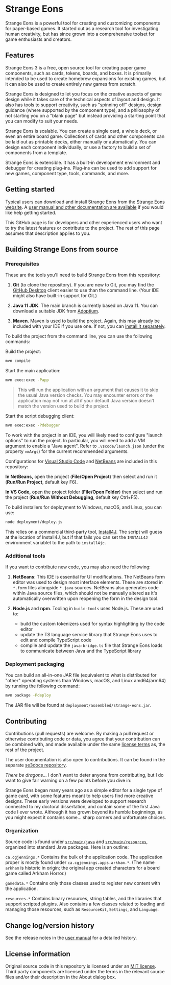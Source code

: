 # Strange Eons

Strange Eons is a powerful tool for creating and customizing
components for paper-based games. It started out as a research tool
for investigating human creativity, but has since grown into a
comprehensive toolset for game enthusiasts and creators.

## Features

Strange Eons 3 is a free, open source tool for creating paper
game components, such as cards, tokens, boards, and boxes. It is
primarily intended to be used to create homebrew expansions for
existing games, but it can also be used to create entirely new
games from scratch.

Strange Eons is designed to let you focus on the creative aspects
of game design while it takes care of the technical aspects of
layout and design. It also has tools to support creativity, such as
"spinning off" designs, design guidance (where supported by the
component type), and a philosophy of not starting you on a "blank
page" but instead providing a starting point that you can modify to
suit your needs.

Strange Eons is scalable. You can create a single card, a whole
deck, or even an entire board game. Collections of cards and other
components can be laid out as printable decks, either manually or
automatically. You can design each component individually, or use a
factory to build a set of components from a template.

Strange Eons is extensible. It has a built-in development
environment and debugger for creating plug-ins. Plug-ins can be
used to add support for new games, component type, tools, commands,
and more.

## Getting started

Typical users can download and install Strange Eons from the
[Strange Eons website](https://strangeeons.cgjennings.ca/).
A [user manual and other documentation are available](https://se3docs.cgjennings.ca/index.html)
if you would like help getting started.

This GitHub page is for developers and other experienced users who
want to try the latest features or contribute to the project.
The rest of this page assumes that description applies to you.

## Building Strange Eons from source

### Prerequisites

These are the tools you'll need to build Strange Eons from this repository:

1. **Git** (to clone the repository). If you are new to Git,
you may find the [GitHub Desktop](https://desktop.github.com/) client
easier to use than the command line.
(Your IDE might also have built-in support for Git.)

2. **Java 11 JDK**. The main branch is currently based on Java 11.
You can download a suitable JDK from
[Adoptium](https://adoptium.net/temurin/releases/?version=11).

3. **Maven**. Maven is used to build the project. Again, this may
already be included with your IDE if you use one. If not, you can
[install it separately](https://maven.apache.org/download.cgi).

To build the project from the command line, you can use the
following commands:

Build the project:
```bash
mvn compile
```

Start the main application:
```bash
mvn exec:exec -Papp
```

> This will run the application with an argument that causes it to
> skip the usual Java version checks. You may encounter errors
> or the application may not run at all if your default Java version
> doesn't match the version used to build the project.

Start the script debugging client:
```bash
mvn exec:exec -Pdebugger
```

To work with the project in an IDE, you will likely need to configure
"launch options" to run the project. In particular, you will need to
add a VM argument to enable a "Java agent". Refer to `.vscode/launch.json`
(under the property `vmArgs`) for the current recommended arguments.

Configurations for
[Visual Studio Code](https://code.visualstudio.com/) and
[NetBeans](https://netbeans.apache.org/)
are included in this repository:

**In NetBeans,** open the project (**File/Open Project**) then select and run it
(**Run/Run Project**, default key F6).

**In VS Code,** open the project folder (**File/Open Folder**) then select and
run the project (**Run/Run Without Debugging**, default key Ctrl+F5).

To build installers for deployment to Windows, macOS, and Linux, you can use:

```bash
node deployment/deploy.js
```

This relies on a commercial third-party tool,
[Install4J](https://www.ej-technologies.com/products/install4j/overview.html).
The script will guess at the location of Install4J, but if that fails
you can set the `INSTALL4J` environment variablet to the path to `install4jc`.

### Additional tools

If you want to contribute new code, you may also need the following:

1. **NetBeans**: This IDE is essential for UI modifications.
The NetBeans form editor was used to design most interface elements.
These are stored in `*.form` files alongside `*.java` sources.
NetBeans also generates code within Java source files, which should
not be manually altered as it's automatically overwritten upon
reopening the form in the design tool.

2. **Node.js** and **npm**. Tooling in `build-tools` uses Node.js. These are used to:
    - build the custom tokenizers used for syntax highlighting by the code editor
    - update the TS language service library that Strange Eons uses to edit and compile TypeScript code
    - compile and update the `java-bridge.ts` file that Strange Eons loads to communicate between Java and the TypeScript library

### Deployment packaging

You can build an all-in-one JAR file (equivalent to what is distributed
for "other" operating systems than Windows, macOS, and Linux amd64/arm64)
by running the following command:

```bash
mvn package -Pdeploy
```

The JAR file will be found at `deployment/assembled/strange-eons.jar`.



## Contributing

Contributions (pull requests) are welcome. By making a pull request
or otherwise contributing code or data, you agree that your
contribution can be combined with, and made available under the
same [license terms](LICENSE.txt) as, the rest of the project.

The user documentation is also open to contributions.
It can be found in the separate
[se3docs repository](https://github.com/CGJennings/se3docs).

*There be dragons...*
I don't want to deter anyone from contributing, but I do want to
give fair warning on a few points before you dive in:

Strange Eons began many years ago as a simple editor for a single
type of game card, with some features meant to help users find more
creative designs. These early versions were developed to support
research connected to my doctoral dissertation, and contain some of
the first Java code I ever wrote. Although it has grown beyond its
humble beginnings, as you might expect it contains some... sharp
corners and unfortunate choices.

### Organization

Source code is found under
[`src/main/java`](https://github.com/CGJennings/strange-eons/tree/main/src/main/java)
and
[`src/main/resources`](https://github.com/CGJennings/strange-eons/tree/main/src/main/resources),
organized into standard Java packages. Here is an outline:

`ca.cgjennings.*`
Contains the bulk of the application code. The application proper
is mostly found under `ca.cgjennings.apps.arkham.*`. (The name
`arkham` is historic in origin; the original app created characters
for a board game called Arkham Horror.)

`gamedata.*`
Contains only those classes used to register new content with the
application.

`resources.*`
Contains binary resources, string tables, and the libraries that
support scripted plugins. Also contains a few classes related to
loading and managing those resources, such as `ResourceKit`,
`Settings`, and `Language`.

## Change log/version history

See the release notes in the
[user manual](https://se3docs.cgjennings.ca/um-release-notes.html)
for a detailed history.

## License information

Original source code in this repository is licensed under an [MIT license](LICENSE.txt). Third party components are licensed under the terms in the relevant source files and/or their description in the About dialog box.